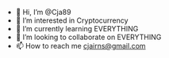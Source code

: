 - 👋 Hi, I’m @Cja89
- 👀 I’m interested in Cryptocurrency 
- 🌱 I’m currently learning EVERYTHING 
- 💞️ I’m looking to collaborate on EVERYTHING 
- 📫 How to reach me cjairns@gmail.com

<!---
Cja89/Cja89 is a ✨ special ✨ repository because its `README.md` (this file) appears on your GitHub profile.
You can click the Preview link to take a look at your changes.
--->

